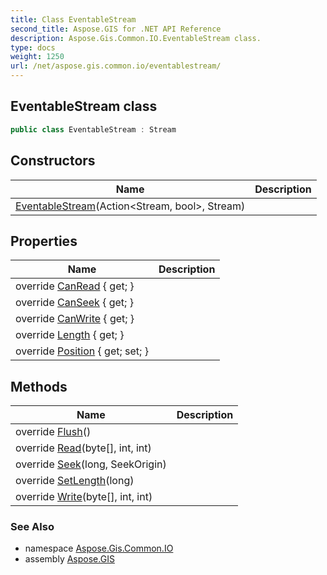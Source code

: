 ```yaml
---
title: Class EventableStream
second_title: Aspose.GIS for .NET API Reference
description: Aspose.Gis.Common.IO.EventableStream class. 
type: docs
weight: 1250
url: /net/aspose.gis.common.io/eventablestream/
---
```

## EventableStream class

```csharp
public class EventableStream : Stream
```

## Constructors

| Name | Description |
| --- | --- |
| [EventableStream](eventablestream/)(Action&lt;Stream, bool&gt;, Stream) |  |

## Properties

| Name | Description |
| --- | --- |
| override [CanRead](../../aspose.gis.common.io/eventablestream/canread/) { get; } |  |
| override [CanSeek](../../aspose.gis.common.io/eventablestream/canseek/) { get; } |  |
| override [CanWrite](../../aspose.gis.common.io/eventablestream/canwrite/) { get; } |  |
| override [Length](../../aspose.gis.common.io/eventablestream/length/) { get; } |  |
| override [Position](../../aspose.gis.common.io/eventablestream/position/) { get; set; } |  |

## Methods

| Name | Description |
| --- | --- |
| override [Flush](../../aspose.gis.common.io/eventablestream/flush/)() |  |
| override [Read](../../aspose.gis.common.io/eventablestream/read/)(byte[], int, int) |  |
| override [Seek](../../aspose.gis.common.io/eventablestream/seek/)(long, SeekOrigin) |  |
| override [SetLength](../../aspose.gis.common.io/eventablestream/setlength/)(long) |  |
| override [Write](../../aspose.gis.common.io/eventablestream/write/)(byte[], int, int) |  |

### See Also

* namespace [Aspose.Gis.Common.IO](../../aspose.gis.common.io/)
* assembly [Aspose.GIS](../../)


